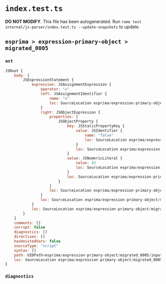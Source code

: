 # `index.test.ts`

**DO NOT MODIFY**. This file has been autogenerated. Run `rome test internal/js-parser/index.test.ts --update-snapshots` to update.

## `esprima > expression-primary-object > migrated_0005`

### `ast`

```javascript
JSRoot {
	body: [
		JSExpressionStatement {
			expression: JSAssignmentExpression {
				operator: "="
				left: JSAssignmentIdentifier {
					name: "x"
					loc: SourceLocation esprima/expression-primary-object/migrated_0005/input.js 1:0-1:1 (x)
				}
				right: JSObjectExpression {
					properties: [
						JSObjectProperty {
							key: JSStaticPropertyKey {
								value: JSIdentifier {
									name: "false"
									loc: SourceLocation esprima/expression-primary-object/migrated_0005/input.js 1:6-1:11 (false)
								}
								loc: SourceLocation esprima/expression-primary-object/migrated_0005/input.js 1:6-1:11
							}
							value: JSNumericLiteral {
								value: 42
								loc: SourceLocation esprima/expression-primary-object/migrated_0005/input.js 1:13-1:15
							}
							loc: SourceLocation esprima/expression-primary-object/migrated_0005/input.js 1:6-1:15
						}
					]
					loc: SourceLocation esprima/expression-primary-object/migrated_0005/input.js 1:4-1:17
				}
				loc: SourceLocation esprima/expression-primary-object/migrated_0005/input.js 1:0-1:17
			}
			loc: SourceLocation esprima/expression-primary-object/migrated_0005/input.js 1:0-1:17
		}
	]
	comments: []
	corrupt: false
	diagnostics: []
	directives: []
	hasHoistedVars: false
	sourceType: "script"
	syntax: []
	path: UIDPath<esprima/expression-primary-object/migrated_0005/input.js>
	loc: SourceLocation esprima/expression-primary-object/migrated_0005/input.js 1:0-1:17
}
```

### `diagnostics`

```

```
